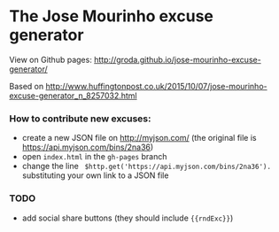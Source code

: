 # The Jose Mourinho excuse generator

View on Github pages: http://groda.github.io/jose-mourinho-excuse-generator/

Based on http://www.huffingtonpost.co.uk/2015/10/07/jose-mourinho-excuse-generator_n_8257032.html

### How to contribute new excuses:

- create a new JSON file on http://myjson.com/ (the original file is https://api.myjson.com/bins/2na36)
- open `index.html` in the `gh-pages` branch
- change the line ` $http.get('https://api.myjson.com/bins/2na36').` substituting your own link to a JSON file

### TODO
- add social share buttons (they should include `{{rndExc}}`)
